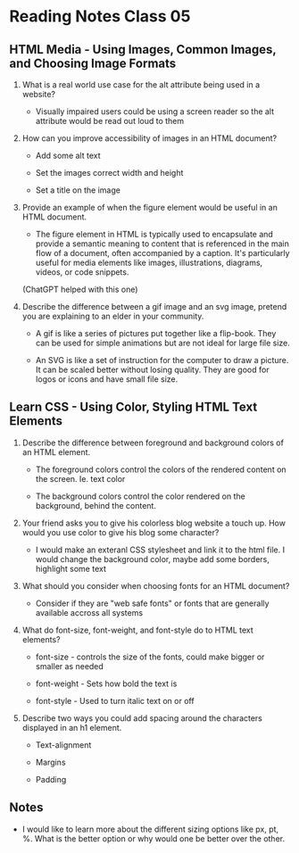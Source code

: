 # Reading Notes Class 05

## HTML Media - Using Images, Common Images, and Choosing Image Formats

1. What is a real world use case for the alt attribute being used in a website?

    * Visually impaired users could be using a screen reader so the alt attribute would be read out loud to them

2. How can you improve accessibility of images in an HTML document?

    * Add some alt text

    * Set the images correct width and height

    * Set a title on the image

3. Provide an example of when the figure element would be useful in an HTML document.

    * The figure element in HTML is typically used to encapsulate and provide a semantic meaning to content that is referenced in the main flow of a document, often accompanied by a caption. It's particularly useful for media elements like images, illustrations, diagrams, videos, or code snippets.

    (ChatGPT helped with this one)

4. Describe the difference between a gif image and an svg image, pretend you are explaining to an elder in your community.

    * A gif is like a series of pictures put together like a flip-book. They can be used for simple animations but are not ideal for large file size.

    * An SVG is like a set of instruction for the computer to draw a picture. It can be scaled better without losing quality. They are good for logos or icons and have small file size.

## Learn CSS - Using Color, Styling HTML Text Elements

1. Describe the difference between foreground and background colors of an HTML element.

    * The foreground colors control the colors of the rendered content on the screen. Ie. text color

    * The background colors control the color rendered on the background, behind the content.

2. Your friend asks you to give his colorless blog website a touch up. How would you use color to give his blog some character?

    * I would make an exteranl CSS stylesheet and link it to the html file. I would change the background color, maybe add some borders, highlight some text

3. What should you consider when choosing fonts for an HTML document?

    * Consider if they are "web safe fonts" or fonts that are generally available accross all systems


4. What do font-size, font-weight, and font-style do to HTML text elements?

    * font-size - controls the size of the fonts, could make bigger or smaller as needed

    * font-weight - Sets how bold the text is

    * font-style - Used to turn italic text on or off

5. Describe two ways you could add spacing around the characters displayed in an h1 element.

    * Text-alignment

    * Margins

    * Padding

## Notes

* I would like to learn more about the different sizing options like px, pt, %. What is the better option or why would one be better over the other.
